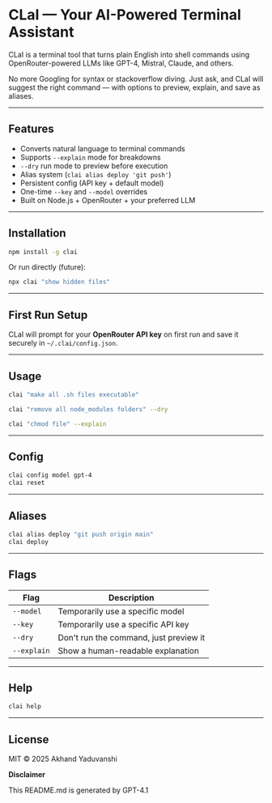# CLaI — Your AI-Powered Terminal Assistant

CLaI is a terminal tool that turns plain English into shell commands using OpenRouter-powered LLMs like GPT-4, Mistral, Claude, and others.

No more Googling for syntax or stackoverflow diving. Just ask, and CLaI will suggest the right command — with options to preview, explain, and save as aliases.

---

## Features

- Converts natural language to terminal commands
- Supports `--explain` mode for breakdowns
- `--dry` run mode to preview before execution
- Alias system (`clai alias deploy 'git push'`)
- Persistent config (API key + default model)
- One-time `--key` and `--model` overrides
- Built on Node.js + OpenRouter + your preferred LLM

---

## Installation

```bash
npm install -g clai
```

Or run directly (future):
```bash
npx clai "show hidden files"
```

---

## First Run Setup

CLaI will prompt for your **OpenRouter API key** on first run and save it securely in `~/.clai/config.json`.

---

## Usage

```bash
clai "make all .sh files executable"
```

```bash
clai "remove all node_modules folders" --dry
```

```bash
clai "chmod file" --explain
```

---

##  Config

```bash
clai config model gpt-4
clai reset
```

---

##  Aliases

```bash
clai alias deploy "git push origin main"
clai deploy
```

---

##  Flags

| Flag         | Description                              |
|--------------|------------------------------------------|
| `--model`    | Temporarily use a specific model         |
| `--key`      | Temporarily use a specific API key       |
| `--dry`      | Don't run the command, just preview it   |
| `--explain`  | Show a human-readable explanation        |

---

##  Help

```bash
clai help
```

---

##  License

MIT © 2025 Akhand Yaduvanshi



**Disclaimer**

This README.md is generated by GPT-4.1

